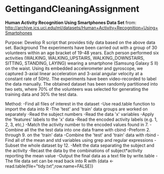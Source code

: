 # GettingandCleaningAssignment
**Human Activity Recognition Using Smartphones Data Set**
from: http://archive.ics.uci.edu/ml/datasets/Human+Activity+Recognition+Using+Smartphones

Purpose: Develop R script that provides tidy data based on the above data set.
Background
The experiments have been carried out with a group of 30 volunteers within an age bracket of 19-48 years. Each person performed six activities (WALKING, WALKING_UPSTAIRS, WALKING_DOWNSTAIRS, SITTING, STANDING, LAYING) wearing a smartphone (Samsung Galaxy S II) on the waist. Using its embedded accelerometer and gyroscope, we captured 3-axial linear acceleration and 3-axial angular velocity at a constant rate of 50Hz. The experiments have been video-recorded to label the data manually. The obtained dataset has been randomly partitioned into two sets, where 70% of the volunteers was selected for generating the training data and 30% the test data.

Method: 
-Find all files of interest in the dataset
-Use read.table function to import the data into R
-The 'test' and 'train' data groups are worked on separately
-Read the subject numbers
-Read the data 'x' variables
-Apply the 'features' labels to the 'x' data
-Read the encoded activity labels (e.g. 1, 2, 3, etc,)
-Match the activity number to the encoded values found in 7.
-Combine all the the test data into one data frame with cbind
-Preform 2. through 9. on the 'train' data
-Combine the 'test' and 'train' data with rbind
-Find all of the mean and std variables using grep and regular expressions
-Subset the whole dataset by 12.
-Melt the data separating the subject and the activity
-Recast the data by the combinations of subject*activity reporting the mean value
-Output the final data as a text file by write.table
-The file data set can be read back into R with {data <- read.table(file="tidy.txt",row.name=FALSE)}
